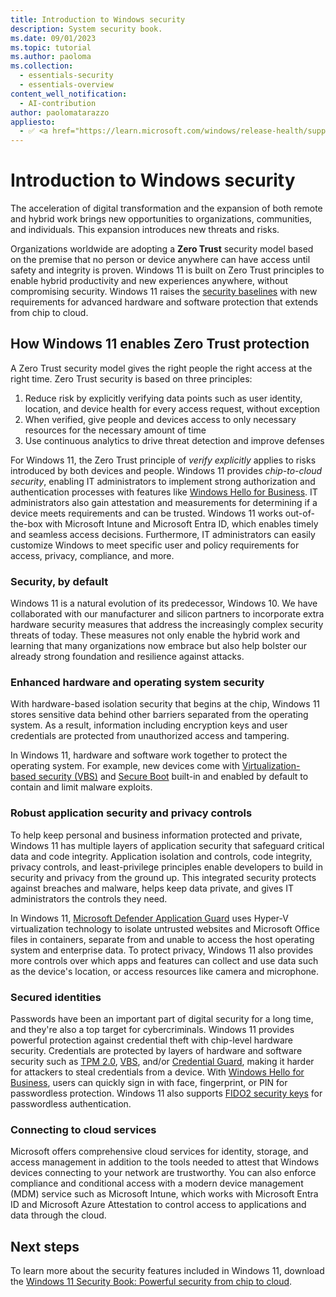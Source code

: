 ```yaml
---
title: Introduction to Windows security
description: System security book.
ms.date: 09/01/2023
ms.topic: tutorial
ms.author: paoloma
ms.collection: 
  - essentials-security
  - essentials-overview
content_well_notification: 
  - AI-contribution
author: paolomatarazzo
appliesto:
  - ✅ <a href="https://learn.microsoft.com/windows/release-health/supported-versions-windows-client" target="_blank">Windows 11</a>
---
```


# Introduction to Windows security

The acceleration of digital transformation and the expansion of both remote and hybrid work brings new opportunities to organizations, communities, and individuals. This expansion introduces new threats and risks.

Organizations worldwide are adopting a **Zero Trust** security model based on the premise that no person or device anywhere can have access until safety and integrity is proven. Windows 11 is built on Zero Trust principles to enable hybrid productivity and new experiences anywhere, without compromising security. Windows 11 raises the [security baselines](operating-system-security/device-management/windows-security-configuration-framework/windows-security-baselines.md) with new requirements for advanced hardware and software protection that extends from chip to cloud.

## How Windows 11 enables Zero Trust protection

A Zero Trust security model gives the right people the right access at the right time. Zero Trust security is based on three principles:

1. Reduce risk by explicitly verifying data points such as user identity, location, and device health for every access request, without exception
1. When verified, give people and devices access to only necessary resources for the necessary amount of time
1. Use continuous analytics to drive threat detection and improve defenses

For Windows 11, the Zero Trust principle of *verify explicitly* applies to risks introduced by both devices and people. Windows 11 provides *chip-to-cloud security*, enabling IT administrators to implement strong authorization and authentication processes with features like [Windows Hello for Business](identity-protection/hello-for-business/index.md). IT administrators also gain attestation and measurements for determining if a device meets requirements and can be trusted. Windows 11 works out-of-the-box with Microsoft Intune and Microsoft Entra ID, which enables timely and seamless access decisions. Furthermore, IT administrators can easily customize Windows to meet specific user and policy requirements for access, privacy, compliance, and more.

### Security, by default

Windows 11 is a natural evolution of its predecessor, Windows 10. We have collaborated with our manufacturer and silicon partners to incorporate extra hardware security measures that address the increasingly complex security threats of today. These measures not only enable the hybrid work and learning that many organizations now embrace but also help bolster our already strong foundation and resilience against attacks.

### Enhanced hardware and operating system security

With hardware-based isolation security that begins at the chip, Windows 11 stores sensitive data behind other barriers separated from the operating system. As a result, information including encryption keys and user credentials are protected from unauthorized access and tampering.

In Windows 11, hardware and software work together to protect the operating system. For example, new devices come with [Virtualization-based security (VBS)](/windows-hardware/design/device-experiences/oem-vbs) and [Secure Boot](operating-system-security/system-security/trusted-boot.md) built-in and enabled by default to contain and limit malware exploits.

### Robust application security and privacy controls

To help keep personal and business information protected and private, Windows 11 has multiple layers of application security that safeguard critical data and code integrity. Application isolation and controls, code integrity, privacy controls, and least-privilege principles enable developers to build in security and privacy from the ground up. This integrated security protects against breaches and malware, helps keep data private, and gives IT administrators the controls they need.

In Windows 11, [Microsoft Defender Application Guard](/windows-hardware/design/device-experiences/oem-app-guard) uses Hyper-V virtualization technology to isolate untrusted websites and Microsoft Office files in containers, separate from and unable to access the host operating system and enterprise data. To protect privacy, Windows 11 also provides more controls over which apps and features can collect and use data such as the device's location, or access resources like camera and microphone.

### Secured identities

Passwords have been an important part of digital security for a long time, and they're also a top target for cybercriminals. Windows 11 provides powerful protection against credential theft with chip-level hardware security. Credentials are protected by layers of hardware and software security such as [TPM 2.0](information-protection/tpm/trusted-platform-module-overview.md), [VBS](/windows-hardware/design/device-experiences/oem-vbs), and/or [Credential Guard](identity-protection/credential-guard/index.md), making it harder for attackers to steal credentials from a device. With [Windows Hello for Business](identity-protection/hello-for-business/index.md), users can quickly sign in with face, fingerprint, or PIN for passwordless protection. Windows 11 also supports [FIDO2 security keys](/azure/active-directory/authentication/howto-authentication-passwordless-security-key) for passwordless authentication.

### Connecting to cloud services

Microsoft offers comprehensive cloud services for identity, storage, and access management in addition to the tools needed to attest that Windows devices connecting to your network are trustworthy. You can also enforce compliance and conditional access with a modern device management (MDM) service such as Microsoft Intune, which works with Microsoft Entra ID and Microsoft Azure Attestation to control access to applications and data through the cloud.

## Next steps

To learn more about the security features included in Windows 11, download the [Windows 11 Security Book: Powerful security from chip to cloud](https://aka.ms/Windows11SecurityBook).
